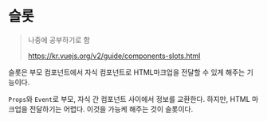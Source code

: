 # 슬롯

> 나중에 공부하기로 함
>
> https://kr.vuejs.org/v2/guide/components-slots.html

슬롯은 부모 컴포넌트에서 자식 컴포넌트로 HTML마크업을 전달할 수 있게 해주는 기능이다.

`Props`와 `Event`로 부모, 자식 간 컴포넌트 사이에서 정보를 교환한다. 하지만, HTML 마크업을 전달하기는 어렵다. 이것을 가능케 해주는 것이 슬롯이다.




